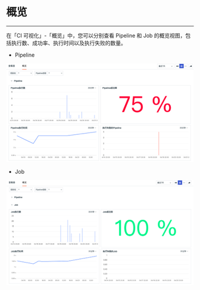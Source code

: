 # 概览
---


在「CI 可视化」-「概览」中，您可以分别查看 Pipeline 和 Job 的概览视图，包括执行数、成功率、执行时间以及执行失败的数量。

- Pipeline

![](img/10.ci_3.png)

- Job

![](img/10.ci_4.png)

